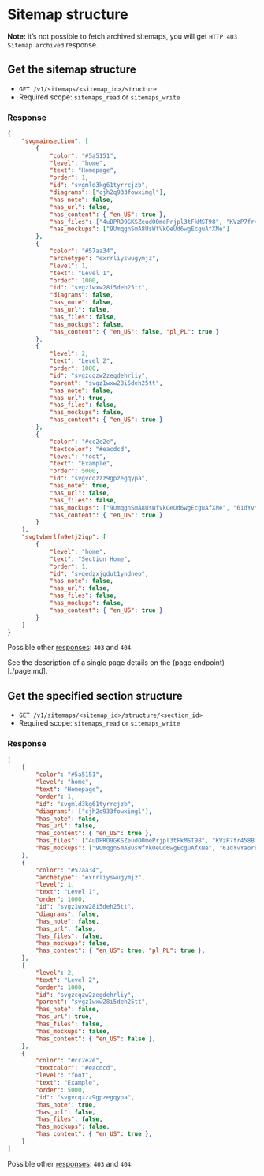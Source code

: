 # Sitemap structure

**Note:** it’s not possible to fetch archived sitemaps, you will get `HTTP 403 Sitemap archived` response.

## Get the sitemap structure

* `GET /v1/sitemaps/<sitemap_id>/structure`
* Required scope: `sitemaps_read` or `sitemaps_write`

### Response
``` json
{
    "svgmainsection": [
        {
            "color": "#5a5151",
            "level": "home",
            "text": "Homepage",
            "order": 1,
            "id": "svgmld3kg61tyrrcjzb",
            "diagrams": ["cjh2q933fowximgl"],
            "has_note": false,
            "has_url": false,
            "has_content": { "en_US": true },
            "has_files": ["4uDPRO9GKSZeudO0mePrjpl3tFkMST98", "KVzP7fr458Bl3VwIMz6mRTuHMxCQRGdk"],
            "has_mockups": ["9UmqgnSmA8UsWfVkOeUd6wgEcguAfXNe"]
        },
        {
            "color": "#57aa34",
            "archetype": "exrrliyswugymjz",
            "level": 1,
            "text": "Level 1",
            "order": 1000,
            "id": "svgz1wxw28i5deh25tt",
            "diagrams": false,
            "has_note": false,
            "has_url": false,
            "has_files": false,
            "has_mockups": false,
            "has_content": { "en_US": false, "pl_PL": true }
        },
        {
            "level": 2,
            "text": "Level 2",
            "order": 1000,
            "id": "svgzcqzw2zegdehrliy",
            "parent": "svgz1wxw28i5deh25tt",
            "has_note": false,
            "has_url": true,
            "has_files": false,
            "has_mockups": false,
            "has_content": { "en_US": true }
        },
        {
            "color": "#cc2e2e",
            "textcolor": "#eacdcd",
            "level": "foot",
            "text": "Example",
            "order": 5000,
            "id": "svgvcqzzz9gpzegqypa",
            "has_note": true,
            "has_url": false,
            "has_files": false,
            "has_mockups": ["9UmqgnSmA8UsWfVkOeUd6wgEcguAfXNe", "61dYvYaor8xyBARljLfCMxaWUhTVQp9g"],
            "has_content": { "en_US": true }
        }
    ],
    "svgtvberlfm9etj2iqp": [
        {
            "level": "home",
            "text": "Section Home",
            "order": 1,
            "id": "svgedzxjgdut1yndneo",
            "has_note": false,
            "has_url": false,
            "has_files": false,
            "has_mockups": false,
            "has_content": { "en_US": true }
        }
    ]
}
```

Possible other [responses](./../../sections/responses.md): `403` and `404`.

See the description of a single page details on the (page endpoint)[./page.md].

## Get the specified section structure

* `GET /v1/sitemaps/<sitemap_id>/structure/<section_id>`
* Required scope: `sitemaps_read` or `sitemaps_write`

### Response
``` json
[
    {
        "color": "#5a5151",
        "level": "home",
        "text": "Homepage",
        "order": 1,
        "id": "svgmld3kg61tyrrcjzb",
        "diagrams": ["cjh2q933fowximgl"],
        "has_note": false,
        "has_url": false,
        "has_content": { "en_US": true },
        "has_files": ["4uDPRO9GKSZeudO0mePrjpl3tFkMST98", "KVzP7fr458Bl3VwIMz6mRTuHMxCQRGdk"],
        "has_mockups": ["9UmqgnSmA8UsWfVkOeUd6wgEcguAfXNe", "61dYvYaor8xyBARljLfCMxaWUhTVQp9g"]
    },
    {
        "color": "#57aa34",
        "archetype": "exrrliyswugymjz",
        "level": 1,
        "text": "Level 1",
        "order": 1000,
        "id": "svgz1wxw28i5deh25tt",
        "diagrams": false,
        "has_note": false,
        "has_url": false,
        "has_files": false,
        "has_mockups": false,
        "has_content": { "en_US": true, "pl_PL": true },
    },
    {
        "level": 2,
        "text": "Level 2",
        "order": 1000,
        "id": "svgzcqzw2zegdehrliy",
        "parent": "svgz1wxw28i5deh25tt",
        "has_note": false,
        "has_url": true,
        "has_files": false,
        "has_mockups": false,
        "has_content": { "en_US": false },
    },
    {
        "color": "#cc2e2e",
        "textcolor": "#eacdcd",
        "level": "foot",
        "text": "Example",
        "order": 5000,
        "id": "svgvcqzzz9gpzegqypa",
        "has_note": true,
        "has_url": false,
        "has_files": false,
        "has_mockups": false,
        "has_content": { "en_US": true },
    }
]
```

Possible other [responses](./../../sections/responses.md): `403` and `404`.